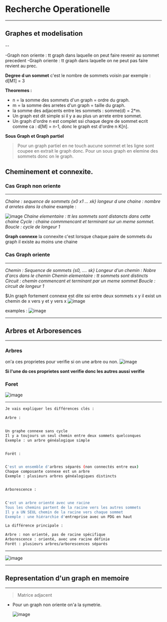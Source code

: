 # Recherche Operationelle
---

## Graphes et modelisation
--

-Graph non oriente : tt graph dans laquelle on peut faire revenir au sommet precedent
-Graph oriente : tt graph dans laquelle on ne peut pas faire revient au prec.

**Degree d un sommet**
c'est le nombre de sommets voisin par exemple : d[M1] = 3 

**Theoremes :** 
- n = la somme des sommets d'un graph = ordre du graph.
- m = la somme des arretes d'un graph = taille du graph.
- la somme des adjacents entre les sommets : somme(d) = 2*m.
- Un graph est dit simple si il y a au plus un arrete entre sommet.
- Un graph d'ordre n est complet ssi chaque degre de sommet ecrit comme ca : d[M] = n-1, donc le graph est d'ordre n K[n].

**Sous Graph et Graph partiel**
> Pour un graph partiel en ne touch aucune sommet et les ligne sont coupee en extrait le graph donc.
> Pour un sous graph en elemine des sommets donc on le graph.


## Cheminement et connexite.
### Cas Graph non oriente
---
*Chaine : sequence de sommets {x0 x1 ... xk}*
*longeur d une chaine : nombre d arretes dans la chaine*
example : 

![image](https://github.com/user-attachments/assets/04ee608d-bb73-4513-a35a-0c5e88db9bb4)
*Chaine elementaire : tt les sommets sont distancts dans cette chaine*
*Cycle : chaine commmencant et terminant sur un meme sommet.*
*Boucle : cycle de longeur 1*

**Graph connexe**
la connexite c'est lorsque chaque paire de sommets du graph il existe au moins une chaine 


### Cas Graph oriente
---
*Chemin : Sequence de sommets {s0, .... sk}*
*Longeur d'un chemin : Nobre d'arcs dans le chemin*
*Chemin elementaire : tt sommets sont distincts*
*Circuit : chemin commencant et terminant par un meme sommet*
*Boucle : circuit de longeur 1*

$Un graph fortement connexe est dite ssi entre deux sommets x y il exist un chemin de x vers y et y vers x
![image](https://github.com/user-attachments/assets/cf391593-c4c5-4079-b676-db53d2c31820)

examples : 
![image](https://github.com/user-attachments/assets/2349c4d2-0411-4487-83fe-c92b7b178e95)

***

## Arbres et Arboresences
---
### Arbres
on'a ces proprietes pour verifie si on une arbre ou non.
![image](https://github.com/user-attachments/assets/a51c2334-f380-43b9-b0fe-76eaa82bff6a)

**Si l'une do ces proprietes sont verifie donc les autres aussi verifie**

### Foret 
![image](https://github.com/user-attachments/assets/780902af-26d1-4b33-a40d-3d323485500d)

---
```bash
Je vais expliquer les différences clés :

Arbre :


Un graphe connexe sans cycle
Il y a toujours un seul chemin entre deux sommets quelconques
Exemple : un arbre généalogique simple


Forêt :


C'est un ensemble d'arbres séparés (non connectés entre eux)
Chaque composante connexe est un arbre
Exemple : plusieurs arbres généalogiques distincts


Arborescence :


C'est un arbre orienté avec une racine
Tous les chemins partent de la racine vers les autres sommets
Il y a UN SEUL chemin de la racine vers chaque sommet
Exemple : une hiérarchie d'entreprise avec un PDG en haut

La différence principale :

Arbre : non orienté, pas de racine spécifique
Arborescence : orienté, avec une racine définie
Forêt : plusieurs arbres/arborescences séparés
```
---
![image](https://github.com/user-attachments/assets/e3fa3b81-8dfa-45d1-bf8f-44b909d8ae9d)


***

## Representation d'un graph en memoire
---

> Matrice adjacent
- Pour un graph non oriente on'a la symetrie.

  ![image](https://github.com/user-attachments/assets/28ed9115-92c7-4b52-bee5-3f1d3bb50363)
